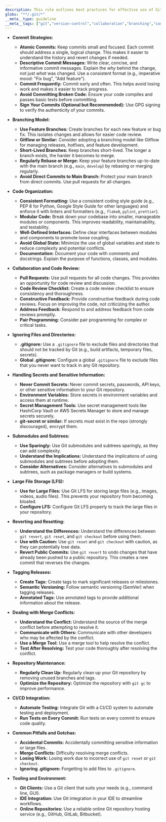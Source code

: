```yaml
---
description: This rule outlines best practices for effective use of Git, including code organization, commit strategies, branching models, and collaborative workflows.
globs: "**/.git/*"
__meta__type: guideline
__meta__tags: ["git","version-control","collaboration","branching","code-review"]
---
```

- **Commit Strategies:**
  - **Atomic Commits:** Keep commits small and focused. Each commit should address a single, logical change. This makes it easier to understand the history and revert changes if needed.
  - **Descriptive Commit Messages:** Write clear, concise, and informative commit messages. Explain the *why* behind the change, not just *what* was changed. Use a consistent format (e.g., imperative mood: "Fix bug", "Add feature").
  - **Commit Frequently:** Commit early and often. This helps avoid losing work and makes it easier to track progress.
  - **Avoid Committing Broken Code:** Ensure your code compiles and passes basic tests before committing.
  - **Sign Your Commits (Optional but Recommended):** Use GPG signing to verify the authenticity of your commits.

- **Branching Model:**
  - **Use Feature Branches:** Create branches for each new feature or bug fix. This isolates changes and allows for easier code review.
  - **Gitflow or Similar:** Consider adopting a branching model like Gitflow for managing releases, hotfixes, and feature development.
  - **Short-Lived Branches:** Keep branches short-lived. The longer a branch exists, the harder it becomes to merge.
  - **Regularly Rebase or Merge:** Keep your feature branches up-to-date with the main branch (e.g., `main`, `develop`) by rebasing or merging regularly.
  - **Avoid Direct Commits to Main Branch:**  Protect your main branch from direct commits.  Use pull requests for all changes.

- **Code Organization:**
  - **Consistent Formatting:**  Use a consistent coding style guide (e.g., PEP 8 for Python, Google Style Guide for other languages) and enforce it with linters and formatters (e.g., `flake8`, `pylint`, `prettier`).
  - **Modular Code:** Break down your codebase into smaller, manageable modules or components. This improves readability, maintainability, and testability.
  - **Well-Defined Interfaces:**  Define clear interfaces between modules and components to promote loose coupling.
  - **Avoid Global State:** Minimize the use of global variables and state to reduce complexity and potential conflicts.
  - **Documentation:** Document your code with comments and docstrings. Explain the purpose of functions, classes, and modules.

- **Collaboration and Code Review:**
  - **Pull Requests:** Use pull requests for all code changes. This provides an opportunity for code review and discussion.
  - **Code Review Checklist:** Create a code review checklist to ensure consistency and thoroughness.
  - **Constructive Feedback:** Provide constructive feedback during code reviews. Focus on improving the code, not criticizing the author.
  - **Address Feedback:** Respond to and address feedback from code reviews promptly.
  - **Pair Programming:** Consider pair programming for complex or critical tasks.

- **Ignoring Files and Directories:**
  - **.gitignore:** Use a `.gitignore` file to exclude files and directories that should not be tracked by Git (e.g., build artifacts, temporary files, secrets).
  - **Global .gitignore:** Configure a global `.gitignore` file to exclude files that you never want to track in any Git repository.

- **Handling Secrets and Sensitive Information:**
  - **Never Commit Secrets:** Never commit secrets, passwords, API keys, or other sensitive information to your Git repository.
  - **Environment Variables:** Store secrets in environment variables and access them at runtime.
  - **Secret Management Tools:** Use secret management tools like HashiCorp Vault or AWS Secrets Manager to store and manage secrets securely.
  - **git-secret or similar:** If secrets must exist in the repo (strongly discouraged), encrypt them.

- **Submodules and Subtrees:**
  - **Use Sparingly:** Use Git submodules and subtrees sparingly, as they can add complexity.
  - **Understand the Implications:** Understand the implications of using submodules and subtrees before adopting them.
  - **Consider Alternatives:** Consider alternatives to submodules and subtrees, such as package managers or build systems.

- **Large File Storage (LFS):**
  - **Use for Large Files:** Use Git LFS for storing large files (e.g., images, videos, audio files).  This prevents your repository from becoming bloated.
  - **Configure LFS:** Configure Git LFS properly to track the large files in your repository.

- **Reverting and Resetting:**
  - **Understand the Differences:** Understand the differences between `git revert`, `git reset`, and `git checkout` before using them.
  - **Use with Caution:** Use `git reset` and `git checkout` with caution, as they can potentially lose data.
  - **Revert Public Commits:** Use `git revert` to undo changes that have already been pushed to a public repository. This creates a new commit that reverses the changes.

- **Tagging Releases:**
  - **Create Tags:** Create tags to mark significant releases or milestones.
  - **Semantic Versioning:** Follow semantic versioning (SemVer) when tagging releases.
  - **Annotated Tags:** Use annotated tags to provide additional information about the release.

- **Dealing with Merge Conflicts:**
  - **Understand the Conflict:** Understand the source of the merge conflict before attempting to resolve it.
  - **Communicate with Others:** Communicate with other developers who may be affected by the conflict.
  - **Use a Merge Tool:** Use a merge tool to help resolve the conflict.
  - **Test After Resolving:** Test your code thoroughly after resolving the conflict.

- **Repository Maintenance:**
  - **Regularly Clean Up:** Regularly clean up your Git repository by removing unused branches and tags.
  - **Optimize the Repository:** Optimize the repository with `git gc` to improve performance.

- **CI/CD Integration:**
  - **Automate Testing:** Integrate Git with a CI/CD system to automate testing and deployment.
  - **Run Tests on Every Commit:** Run tests on every commit to ensure code quality.

- **Common Pitfalls and Gotchas:**
  - **Accidental Commits:** Accidentally committing sensitive information or large files.
  - **Merge Conflicts:** Difficulty resolving merge conflicts.
  - **Losing Work:** Losing work due to incorrect use of `git reset` or `git checkout`.
  - **Ignoring .gitignore:** Forgetting to add files to `.gitignore`.

- **Tooling and Environment:**
  - **Git Clients:** Use a Git client that suits your needs (e.g., command line, GUI).
  - **IDE Integration:** Use Git integration in your IDE to streamline workflows.
  - **Online Repositories:** Use a reliable online Git repository hosting service (e.g., GitHub, GitLab, Bitbucket).